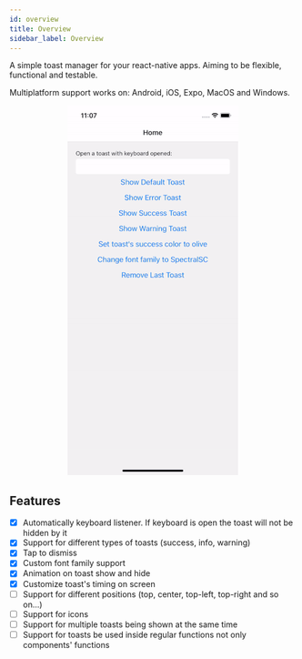 ```yaml
---
id: overview
title: Overview
sidebar_label: Overview
---
```


A simple toast manager for your react-native apps. Aiming to be flexible, functional and testable.

Multiplatform support works on: Android, iOS, Expo, MacOS and Windows.

<p align="center">
  <img alt="Demo" src="https://github.com/mCodex/react-native-rooster/blob/master/demo.gif?raw=true" />
</p>

## Features

- [x] Automatically keyboard listener. If keyboard is open the toast will not be hidden by it
- [x] Support for different types of toasts (success, info, warning)
- [x] Tap to dismiss
- [x] Custom font family support
- [x] Animation on toast show and hide
- [x] Customize toast's timing on screen
- [ ] Support for different positions (top, center, top-left, top-right and so on...)
- [ ] Support for icons
- [ ] Support for multiple toasts being shown at the same time
- [ ] Support for toasts be used inside regular functions not only components' functions